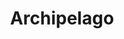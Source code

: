 ---
permalink: /projects/archipelago/
title: Archipelago
description: Proposal for Noguchi Museum open call for artist banners 2024.
images:
- /assets/images/projects/archipelago/archipelago_1.png
- /assets/images/projects/archipelago/archipelago_2.png
- /assets/images/projects/archipelago/archipelago_3.png
---
